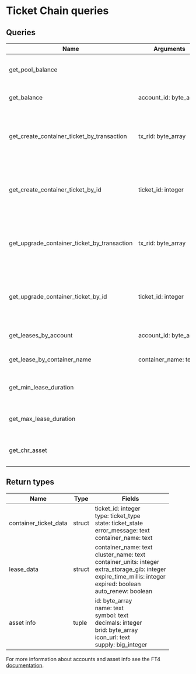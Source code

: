 # Ticket Chain queries

## Queries

| Name                                        | Arguments              | Return type            | Description                                                 |
|---------------------------------------------|------------------------|------------------------|-------------------------------------------------------------| 
| get_pool_balance                            |                        | big_integer            | Returns current balance of reward pool                      |
| get_balance                                 | account_id: byte_array | big_integer            | Get balance of the account                                  |
| get_create_container_ticket_by_transaction  | tx_rid: byte_array     | container_ticket_data? | Returns ticket information for the create container ticket  |
| get_create_container_ticket_by_id           | ticket_id: integer     | container_ticket_data? | Returns ticket information for the create container ticket  |
| get_upgrade_container_ticket_by_transaction | tx_rid: byte_array     | container_ticket_data? | Returns ticket information for the upgrade container ticket |
| get_upgrade_container_ticket_by_id          | ticket_id: integer     | container_ticket_data? | Returns ticket information for the upgrade container ticket |
| get_leases_by_account                       | account_id: byte_array | list<lease_data>       | Get leases for an account                                   |
| get_lease_by_container_name                 | container_name: text   | lease_data?            | Get current lease for a container                           |
| get_min_lease_duration                      |                        | integer                | Get minimum lease time in weeks                             |
| get_max_lease_duration                      |                        | integer                | Get maximum lease time in weeks                             |
| get_chr_asset                               |                        | asset info             | Get information about the CHR asset                         |

## Return types

| Name                  | Type   | Fields                                                                                                                                                                         |
|-----------------------|--------|--------------------------------------------------------------------------------------------------------------------------------------------------------------------------------|
| container_ticket_data | struct | ticket_id: integer<br>type: ticket_type<br>state: ticket_state<br>error_message: text<br>container_name: text                                                                  |
| lease_data            | struct | container_name: text<br>cluster_name: text<br>container_units: integer<br>extra_storage_gib: integer<br>expire_time_millis: integer<br>expired: boolean<br>auto_renew: boolean |
| asset info            | tuple  | id: byte_array<br>name: text<br>symbol: text<br>decimals: integer<br>brid: byte_array<br>icon_url: text<br>supply: big_integer                                                 |

For more information about accounts and asset info see the FT4 [documentation](https://docs.chromia.com/category/ft4-accounts-and-tokens).